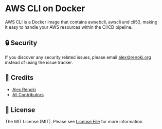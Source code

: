 AWS CLI on Docker
=================

AWS CLI is a Docker image that contains awsebcli, awscli and cli53, making it easy to handle your AWS resources within the CI/CD pipeline.

## 🔒  Security

If you discover any security related issues, please email alex@renoki.org instead of using the issue tracker.

## 🎉 Credits

- [Alex Renoki](https://github.com/rennokki)
- [All Contributors](../../contributors)

## 📄 License

The MIT License (MIT). Please see [License File](LICENSE) for more information.
